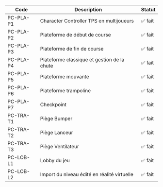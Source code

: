 | Code           | Description                                         | Statut |
|----------------|-----------------------------------------------------|--------|
| PC-PLA-P1      | Character Controller TPS en multijoueurs            | ✅ fait |
| PC-PLA-P2      | Plateforme de début de course                       | ✅ fait |
| PC-PLA-P3      | Plateforme de fin de course                         | ✅ fait |
| PC-PLA-P4      | Plateforme classique et gestion de la chute         | ✅ fait |
| PC-PLA-P5      | Plateforme mouvante                                 | ✅ fait |
| PC-PLA-P6      | Plateforme trampoline                               | ✅ fait |
| PC-PLA-P7      | Checkpoint                                          | ✅ fait |
| PC-TRA-T1      | Piège Bumper                                        | ✅ fait |
| PC-TRA-T2      | Piège Lanceur                                       | ✅ fait |
| PC-TRA-T3      | Piège Ventilateur                                   | ✅ fait |
| PC-LOB-L1      | Lobby du jeu                                        | ✅ fait |
| PC-LOB-L2      | Import du niveau édité en réalité virtuelle         | ✅ fait |

